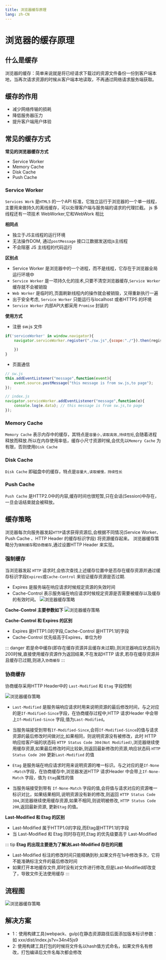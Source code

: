 ```yaml
---
title: 浏览器缓存原理
lang: zh-CN
---
```


# 浏览器的缓存原理


## 什么是缓存
浏览器的缓存：简单来说就是将已经请求下载过的资源文件备份一份到客户端本地，当再次请求资源的时候从客户端本地读取，不再通过网络请求服务端获取。


## 缓存的作用
- 减少网络传输的损耗
- 降低服务器压力
- 提升客户端用户体验


## 常见的缓存方式
**常见的浏览器缓存方式**
- Service Worker
- Memory Cache
- Disk Cache
- Push Cache


### Service Worker
`Services Work` 是`HTML5` 的一个API 标准，它独立运行于浏览器的一个单一线程，主要用来做持久的离线缓存，可以处理客户端与服务端的请求的代理拦截。
js 多线程还有一项技术 WebWorker,它和WebWork 相比


**相同点**
- 独立于JS主线程的运行环境
- 无法操作DOM, 通过`postMessage` 接口江数据发送给js主线程
- 不会阻塞 JS 主线程的代码运行

**区别点**
- Service Worker 是浏览器中的一个进程，而不是线程，它存在于浏览器全局运行环境中
- `Service Worker` 是一项持久化的技术,只要不清空浏览器缓存,`Service Worker` 缓存就不会被销毁
- `Web Worker` 是临时的,页面刷新线程内的操作就会被销毁，又得重新执行一遍
- 出于安全考虑, `Service Worker` 只能运行与localhost 或者HTTPS 的环境
- `Service Worker` 内部API大都采用 `Promise` 封装的

**使用方式**
- 注册 sw.js 文件
```javascript
if('serviceWorker' in window.navigator){
    navigator.serviceWorker.register("./sw.js",{scope:"./"}).then(registration => {

    })
}
```

- 页面通信
```javascript
// sw.js
this.addEventListener("message",function(event){
    event.source.postMessage("this message is from sw.js,to page");
});

// index.js
navigator.serviceWorker.addEventListener("message",function(e){
    console.log(e.data); // this message is from sw.js,to page
});
```

### Memory Cache
`Memory Cache` 表示内存中的缓存，其特点是`容量小,读取高效,持续性短`,会随着进程释放而释放.所以在内存使用率低，缓存小尺寸资源时候,会优先以`Memory Cache` 为有限，否则使用`Disk Cache`

### Disk Cache
`Disk Cache` 即磁盘中的缓存，特点是`容量大,读取缓慢，持续性长`

### Push Cache
`Push Cache` 是HTTP2.0中的内容,缓存时间也很短暂,只在会话(Session)中存在，一旦会话结束就会被释放。


## 缓存策略
浏览器每次向服务器发起`HTTP`请求获得资源后,会根据不同情况(Service Worker、Push Cache 、HTTP Header 的缓存标识字段) 将资源缓存起来。
浏览器缓存策略分为`强制缓存`和`协商缓存`,通过设置HTTP Header 来实现。

### 强制缓存
当浏览器发起 `HTTP` 请求时,会依次查找上述缓存位置中是否存在缓存资源并通过缓存标识字段`Expires`或`Cache-Control` 来验证缓存资源是否过期.
- Expires 是服务端在响应请求时候规定资源的失效时间
- Cache-Control 表示服务端在响应请求时候规定资源是否需要被缓存以及缓存的有效时间。
![浏览器缓存策略](/images/front/cache1.png "浏览器缓存策略")

**Cache-Control 主要参数如下**
![浏览器缓存策略](/images/front/cache2.png "浏览器缓存策略")

**Cache-Control 和 Expires 的区别**
- Expires 是HTTP1.0的字段,Cache-Control 是HTTP1.1的字段
- Cache-Control 优先级高于Expires，单位为秒

::: danger
若是命中缓存(即存在缓存资源并且缓存未过期),则浏览器响应状态码为200时候,直接使用缓存资源作为返回结果,不在发起HTTP 请求,若存在缓存资源并且缓存已过期,则进入`协商缓存`
:::

### 协商缓存
协商缓存采用HTTP Header中的 `Last-Modified` 和 `Etag` 字段控制

![浏览器缓存策略](/images/front/cache3.png "浏览器缓存策略")

- `Last-Modified` 是服务端响应请求时用来说明资源的最后修改时间，与之对应的是`If-Modified-Since`字段，在协商缓存过程中,HTTP 请求Header 中会带上`If—Modified-Since` 字段,值为`Last-Modified`。

- 当服务端接受到带有`If-Modified-Since`,会将`If-Modified-Since`的值与请求资源的最后修改时间做对比,如果相同，则说明资源没有被修改，此时 HTTP 响应给客户端的状态码 `HTTP Status Code 304(Not Modified)`,浏览器继续使用缓存资源,如果最后修改时间比较新,则返回最新修改的资源,响应状态码 `HTTP Status Code 200` 更新`Last-Modified` 的值

- `Etag` 是服务端在响应请求时用来说明资源的唯一标识。与之对应的是`If-None—Match`字段，在协商缓存中,浏览器发送HTTP 请求Header 中会带上`If-None-Match` 字段，值为 `Etag`属性的值

- 当服务端接受到带有 `If-None-Match` 字段的值,会将值与请求对应的资源唯一标识对比，如果结果相同,说明资源没有新的修改,则返回 `HTTP Status Code 304`,浏览器继续使用缓存资源,如果不相同,则说明被修改, `HTTP Status Code 200`,返回最新资源, 更新`Etag` 的值。

**Last-Modified 和 Etag 的区别**
- Last-Modified 属于HTTP1.0的字段,而Etag是HTTP1.1的字段
- 当 Last-Modified 和 Etag 同时存在时,Etag 的优先级要高于 Last-Modified

::: tip
**Etag 的出现主要是为了解决Last-Modified 存在的问题**
- Last-Modified 标注的修改时间只能精确到秒,如果文件在1s中修改多次，它将不能准确标注文件的最后修改时间
- 如果打开本地缓存文件,即时没有对文件进行修改,但是Last-Modified却改变了，导致文件无法使用缓存
:::


## 流程图
![浏览器缓存策略](/images/front/cache4.png "浏览器缓存策略")


## 解决方案
- 1：使用构建工具(webpack、gulp)在静态资源路径后面添加版本标识参数：如 xxx/dist/index.js?v=34n45js9
- 2: 使用构建工具打包的时候将文件名以hash值方式命名，如果文件名有修改，打包编译后文件名每次都会修改